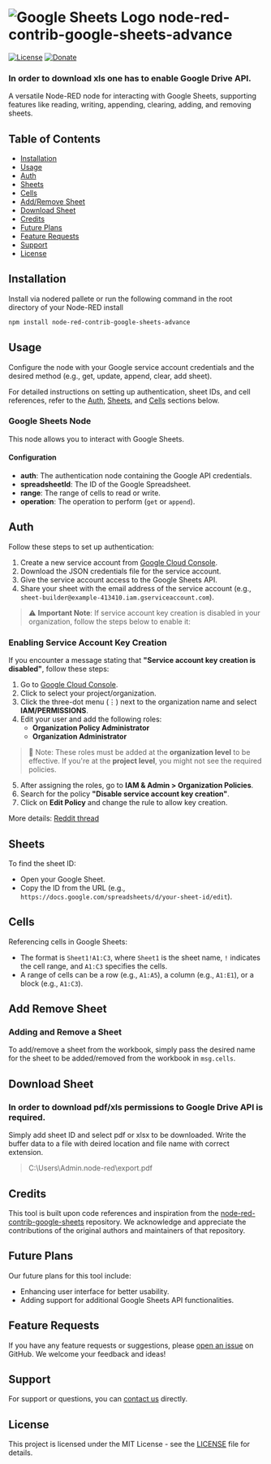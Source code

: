 # ![Google Sheets Logo](https://upload.wikimedia.org/wikipedia/commons/thumb/a/ae/Google_Sheets_2020_Logo.svg/50px-Google_Sheets_2020_Logo.svg.png) node-red-contrib-google-sheets-advance

[![License](https://img.shields.io/badge/license-MIT-blue.svg)](https://opensource.org/licenses/MIT)
[![Donate](https://img.shields.io/badge/buy%20me%20a%20coffee-donate-orange.svg)](https://www.buymeacoffee.com/rajansaumya)

### In order to download xls one has to enable Google Drive API. 

A versatile Node-RED node for interacting with Google Sheets, supporting features like reading, writing, appending, clearing, adding, and removing sheets.

## Table of Contents

- [Installation](#installation)
- [Usage](#usage)
- [Auth](#auth)
- [Sheets](#sheets)
- [Cells](#cells)
- [Add/Remove Sheet](#add-remove-sheet)
- [Download Sheet](#download-sheet)
- [Credits](#credits)
- [Future Plans](#future-plans)
- [Feature Requests](#feature-requests)
- [Support](#support)
- [License](#license)

## Installation

Install via nodered pallete or run the following command in the root directory of your Node-RED install

```sh
npm install node-red-contrib-google-sheets-advance
```

## Usage

Configure the node with your Google service account credentials and the desired method (e.g., get, update, append, clear, add sheet).

For detailed instructions on setting up authentication, sheet IDs, and cell references, refer to the [Auth](#auth), [Sheets](#sheets), and [Cells](#cells) sections below.

### Google Sheets Node

This node allows you to interact with Google Sheets.

#### Configuration

- **auth**: The authentication node containing the Google API credentials.
- **spreadsheetId**: The ID of the Google Spreadsheet.
- **range**: The range of cells to read or write.
- **operation**: The operation to perform (`get` or `append`).

## Auth

Follow these steps to set up authentication:

1. Create a new service account from [Google Cloud Console](https://console.cloud.google.com/iam-admin/serviceaccounts).
2. Download the JSON credentials file for the service account.
3. Give the service account access to the Google Sheets API.
4. Share your sheet with the email address of the service account (e.g., `sheet-builder@example-413410.iam.gserviceaccount.com`).

> ⚠️ **Important Note**: If service account key creation is disabled in your organization, follow the steps below to enable it:

### Enabling Service Account Key Creation

If you encounter a message stating that **"Service account key creation is disabled"**, follow these steps:

1. Go to [Google Cloud Console](https://console.cloud.google.com/).
2. Click to select your project/organization.
3. Click the three-dot menu (⋮) next to the organization name and select **IAM/PERMISSIONS**.
4. Edit your user and add the following roles:
   - **Organization Policy Administrator**
   - **Organization Administrator**

> 📝 Note: These roles must be added at the **organization level** to be effective. If you're at the **project level**, you might not see the required policies.

5. After assigning the roles, go to **IAM & Admin > Organization Policies**.
6. Search for the policy **"Disable service account key creation"**.
7. Click on **Edit Policy** and change the rule to allow key creation.

More details: [Reddit thread](https://www.reddit.com/r/googleworkspace/comments/1biw03d/service_account_key_creation_is_disabled/)


## Sheets

To find the sheet ID:

- Open your Google Sheet.
- Copy the ID from the URL (e.g., `https://docs.google.com/spreadsheets/d/your-sheet-id/edit`).

## Cells

Referencing cells in Google Sheets:

- The format is `Sheet1!A1:C3`, where `Sheet1` is the sheet name, `!` indicates the cell range, and `A1:C3` specifies the cells.
- A range of cells can be a row (e.g., `A1:A5`), a column (e.g., `A1:E1`), or a block (e.g., `A1:C3`).

## Add Remove Sheet

### Adding and Remove a Sheet

To add/remove a sheet from the workbook, simply pass the desired name for the sheet to be added/removed from the workbook in `msg.cells`.

## Download Sheet

### In order to download pdf/xls permissions to Google Drive API is required.  

Simply add sheet ID and select pdf or xlsx to be downloaded. Write the buffer data to a file with deired location and file name with correct extension. 

>C:\Users\Admin\.node-red\export.pdf 

## Credits

This tool is built upon code references and inspiration from the [node-red-contrib-google-sheets](https://github.com/sammachin/node-red-contrib-google-sheets) repository. We acknowledge and appreciate the contributions of the original authors and maintainers of that repository.

## Future Plans

Our future plans for this tool include:

- Enhancing user interface for better usability.
- Adding support for additional Google Sheets API functionalities.

## Feature Requests

If you have any feature requests or suggestions, please [open an issue](https://github.com/rajansaumya/node-red-contrib-google-sheets-advance/issues) on GitHub. We welcome your feedback and ideas!

## Support

For support or questions, you can [contact us](mailto:rajan.saumya33@gmail.com) directly.

## License

This project is licensed under the MIT License - see the [LICENSE](LICENSE) file for details.
